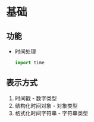 # 基础

## 功能

+ 时间处理

  ```py
  import time
  ```

## 表示方式

1. 时间戳 - 数字类型
2. 结构化时间对象 - 对象类型
3. 格式化时间字符串 - 字符串类型
